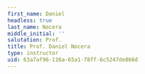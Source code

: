 ```yaml
---
first_name: Daniel
headless: true
last_name: Nocera
middle_initial: ''
salutation: Prof.
title: Prof. Daniel Nocera
type: instructor
uid: 63a7af96-116a-65a1-78ff-6c5247de866d
---
```

